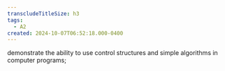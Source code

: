 ```yaml
---
transcludeTitleSize: h3
tags:
  - A2
created: 2024-10-07T06:52:18.000-0400
---
```

demonstrate the ability to use control structures and simple algorithms in computer programs;